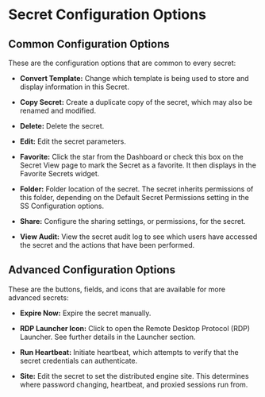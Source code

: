 [title]: # (Secret Configuration Options)
[tags]: # (Secret)
[priority]: # (20)

# Secret Configuration Options

## Common Configuration Options

These are the configuration options that are common to every secret:

- **Convert Template:** Change which template is being used to store and display information in this Secret.

- **Copy Secret:** Create a duplicate copy of the secret, which may also be renamed and modified.

- **Delete:** Delete the secret.

- **Edit:** Edit the secret parameters.

- **Favorite:** Click the star from the Dashboard or check this box on the Secret View page to mark the Secret as a favorite. It then displays in the Favorite Secrets widget.

- **Folder:** Folder location of the secret. The secret inherits permissions of this folder, depending on the Default Secret Permissions setting in the SS Configuration options.

- **Share:** Configure the sharing settings, or permissions, for the secret.

- **View Audit:** View the secret audit log to see which users have accessed the secret and the actions that have been performed.

## Advanced Configuration Options

These are the buttons, fields, and icons that are available for more advanced secrets:

- **Expire Now:** Expire the secret manually.

- **RDP Launcher Icon:** Click to open the Remote Desktop Protocol (RDP) Launcher. See further details in the Launcher section.

- **Run Heartbeat:** Initiate heartbeat, which attempts to verify that the secret credentials can authenticate.

- **Site:** Edit the secret to set the distributed engine site. This determines where password changing, heartbeat, and proxied sessions run from.
